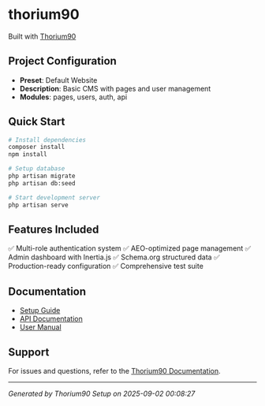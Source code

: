 # thorium90

Built with [Thorium90](https://github.com/travissutphin/thorium90)

## Project Configuration
- **Preset**: Default Website
- **Description**: Basic CMS with pages and user management
- **Modules**: pages, users, auth, api

## Quick Start

```bash
# Install dependencies
composer install
npm install

# Setup database
php artisan migrate
php artisan db:seed

# Start development server
php artisan serve
```

## Features Included

✅ Multi-role authentication system
✅ AEO-optimized page management
✅ Admin dashboard with Inertia.js
✅ Schema.org structured data
✅ Production-ready configuration
✅ Comprehensive test suite

## Documentation

- [Setup Guide](docs/client/SETUP.md)
- [API Documentation](docs/client/API.md)
- [User Manual](docs/client/MANUAL.md)

## Support

For issues and questions, refer to the [Thorium90 Documentation](https://thorium90.com/docs).

---
*Generated by Thorium90 Setup on 2025-09-02 00:08:27*

